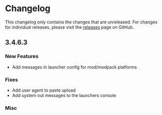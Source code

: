 # Changelog

This changelog only contains the changes that are unreleased. For changes for individual releases, please visit the
[releases](https://github.com/ATLauncher/ATLauncher/releases) page on GitHub.

## 3.4.6.3

### New Features
- Add messages in launcher config for mod/modpack platforms

### Fixes
- Add user agent to paste upload
- Add system out messages to the launchers console

### Misc
